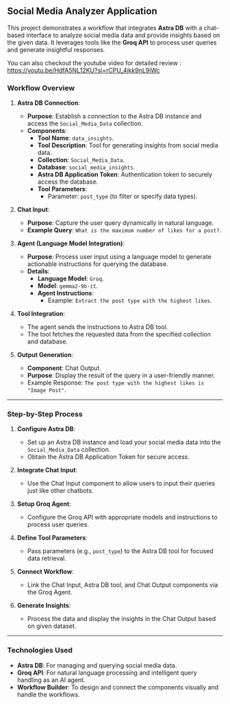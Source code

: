 ## Social Media Analyzer Application 

This project demonstrates a workflow that integrates **Astra DB** with a chat-based interface to analyze social media data and provide insights based on the given data. It leverages tools like the **Groq API** to process user queries and generate insightful responses.<br/>   
 
 
You can also checkout the youtube video for detailed review  : https://youtu.be/HdfA5NL12KU?si=rCPU_4jkk9nL9iWc
<br/>     
### Workflow Overview   
     
1. **Astra DB Connection**:
    - **Purpose**: Establish a connection to the Astra DB instance and access the `Social_Media_Data` collection.  
    - **Components**:   
        - **Tool Name**: `data_insights`.  
        - **Tool Description**: Tool for generating insights from social media data.  
        - **Collection**: `Social_Media_Data`.  
        - **Database**: `social_media_insights`.
        - **Astra DB Application Token**: Authentication token to securely access the database.  
        - **Tool Parameters**:
            - Parameter: `post_type` (to filter or specify data types).
  
2. **Chat Input**: 
    - **Purpose**: Capture the user query dynamically in natural language.  
    - **Example Query**: `What is the maximum number of likes for a post?`.   

3. **Agent (Language Model Integration)**:
    - **Purpose**: Process user input using a language model to generate actionable instructions for querying the database. 
    - **Details**:
        - **Language Model**: `Groq`. 
        - **Model**: `gemma2-9b-it`. 
        - **Agent Instructions**:
            - Example: `Extract the post type with the highest likes`.

4. **Tool Integration**:  
    - The agent sends the instructions to Astra DB tool.   
    - The tool fetches the requested data from the specified collection and database.

5. **Output Generation**:
    - **Component**: Chat Output.
    - **Purpose**: Display the result of the query in a user-friendly manner.
    - Example Response: `The post type with the highest likes is "Image Post"`.
 
---

### Step-by-Step Process

1. **Configure Astra DB**:
   - Set up an Astra DB instance and load your social media data into the `Social_Media_Data` collection.
   - Obtain the Astra DB Application Token for secure access.

2. **Integrate Chat Input**:
   - Use the Chat Input component to allow users to input their queries just like other chatbots.

3. **Setup Groq Agent**:
   - Configure the Groq API with appropriate models and instructions to process user queries.

4. **Define Tool Parameters**:
   - Pass parameters (e.g., `post_type`) to the Astra DB tool for focused data retrieval.

5. **Connect Workflow**:
   - Link the Chat Input, Astra DB tool, and Chat Output components via the Groq Agent.

6. **Generate Insights**:
   - Process the data and display the insights in the Chat Output based on given dataset.

---

### Technologies Used

- **Astra DB**: For managing and querying social media data.
- **Groq API**: For natural language processing and intelligent query handling as an AI agent.
- **Workflow Builder**: To design and connect the components visually and handle the workflows.

